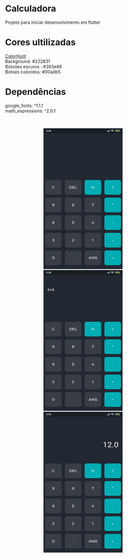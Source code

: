 # Calculadora
 Projeto para iniciar desenvolvimento em flutter <br>
 <h1>Cores ultilizadas</h1>
 <a href="https://colorhunt.co/palette/2763">ColorHunt</a><br>
 Background: #222831<br>
 Botoões escuros : #393e46<br>
 Botoes coloridos: #00adb5<br>
 <h1>Dependências</h1>
 google_fonts: ^1.1.1
 <br>
 math_expressions: ^2.0.1
 <br>
 <br>
 <br>
<p align="center">
  <img src="print/sc1.jpg" width="256" height="455">
  <img src="print/sc2.jpg" width="256" height="455">
  <img src="print/sc3.jpg" width="256" height="455">
</p>
